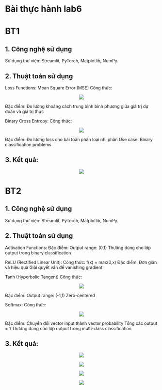 # Bài thực hành lab6
# BT1
## 1. Công nghệ sử dụng
Sử dụng thư viện: Streamlit, PyTorch, Matplotlib, NumPy.


## 2. Thuật toán sử dụng
Loss Functions: Mean Square Error (MSE)
Công thức:
<p align="center">
    <img src="https://github.com/SaikySu/Machine-Learning-VLU-241/blob/main/Lab%206/img/image_Lost_Funtion.png">
</p>
Đặc điểm: Đo lường khoảng cách trung bình bình phương giữa giá trị dự đoán và giá trị thực


Binary Cross Entropy:
Công thức:
<p align="center">
    <img src="https://github.com/SaikySu/Machine-Learning-VLU-241/blob/main/Lab%206/img/image_Binary_Cross_Entropy.png">
</p>
Đặc điểm: Đo lường loss cho bài toán phân loại nhị phân
Use case: Binary classification problems

## 3. Kết quả:
<p align="center">
    <img src="https://github.com/SaikySu/Machine-Learning-VLU-241/blob/main/Lab%206/img/image.png">
</p>

# BT2
## 1. Công nghệ sử dụng
Sử dụng thư viện: Streamlit, PyTorch, Matplotlib, NumPy.


## 2. Thuật toán sử dụng
Activation Functions:
Đặc điểm:
Output range: (0,1)
Thường dùng cho lớp output trong binary classification

ReLU (Rectified Linear Unit):
Công thức: f(x) = max(0,x)
Đặc điểm:
Đơn giản và hiệu quả
Giải quyết vấn đề vanishing gradient

Tanh (Hyperbolic Tangent)
Công thức: 
<p align="center">
    <img src="https://github.com/SaikySu/Machine-Learning-VLU-241/blob/main/Lab%206/img/image_Tanh(Hyperbolic%20Tangent).png">
</p>
Đặc điểm:
Output range: (-1,1)
Zero-centered

Softmax:
Công thức:
<p align="center">
    <img src="https://github.com/SaikySu/Machine-Learning-VLU-241/blob/main/Lab%206/img/image_softmax.png">
</p>
Đặc điểm:
Chuyển đổi vector input thành vector probability
Tổng các output = 1
Thường dùng cho lớp output trong multi-class classification

## 3. Kết quả:
<p align="center">
    <img src="https://github.com/SaikySu/Machine-Learning-VLU-241/blob/main/Lab%206/img/image2.png">
</p>

<p align="center">
    <img src="https://github.com/SaikySu/Machine-Learning-VLU-241/blob/main/Lab%206/img/image3.png">
</p>

<p align="center">
    <img src="https://github.com/SaikySu/Machine-Learning-VLU-241/blob/main/Lab%206/img/image4.png">
</p>

<p align="center">
    <img src="https://github.com/SaikySu/Machine-Learning-VLU-241/blob/main/Lab%206/img/image5.png">
</p>


